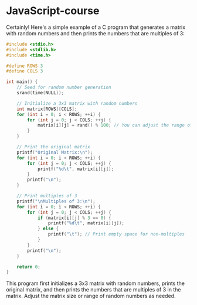 # JavaScript-course
Certainly! Here's a simple example of a C program that generates a matrix with random numbers and then prints the numbers that are multiples of 3:

```c
#include <stdio.h>
#include <stdlib.h>
#include <time.h>

#define ROWS 3
#define COLS 3

int main() {
    // Seed for random number generation
    srand(time(NULL));

    // Initialize a 3x3 matrix with random numbers
    int matrix[ROWS][COLS];
    for (int i = 0; i < ROWS; ++i) {
        for (int j = 0; j < COLS; ++j) {
            matrix[i][j] = rand() % 100; // You can adjust the range of random numbers if needed
        }
    }

    // Print the original matrix
    printf("Original Matrix:\n");
    for (int i = 0; i < ROWS; ++i) {
        for (int j = 0; j < COLS; ++j) {
            printf("%d\t", matrix[i][j]);
        }
        printf("\n");
    }

    // Print multiples of 3
    printf("\nMultiples of 3:\n");
    for (int i = 0; i < ROWS; ++i) {
        for (int j = 0; j < COLS; ++j) {
            if (matrix[i][j] % 3 == 0) {
                printf("%d\t", matrix[i][j]);
            } else {
                printf("\t"); // Print empty space for non-multiples
            }
        }
        printf("\n");
    }

    return 0;
}
```

This program first initializes a 3x3 matrix with random numbers, prints the original matrix, and then prints the numbers that are multiples of 3 in the matrix. Adjust the matrix size or range of random numbers as needed.